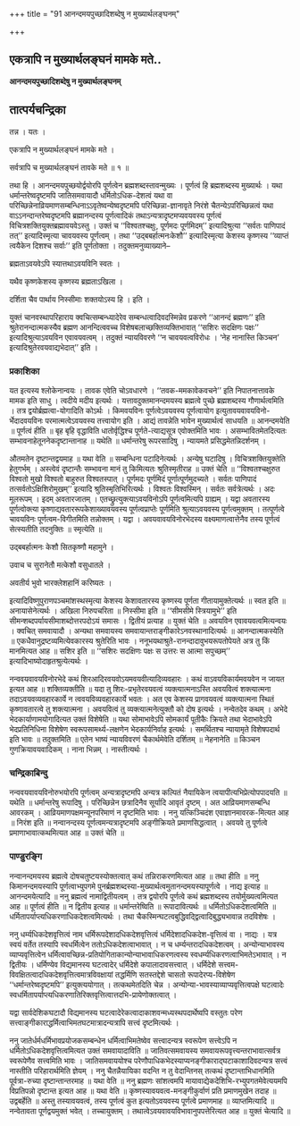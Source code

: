 +++
title = "91 आनन्दमयपुच्छादिशब्देषु न मुख्यार्थलङ्घनम्"

+++


## एकत्रापि न मुख्यार्थलङ्घनं मामके मते..

**आनन्दमयपुच्छादिशब्देषु न मुख्यार्थलङ्घनम्**

## **तात्पर्यचन्द्रिका**

तन्न । यतः ।

एकत्रापि न मुख्यार्थलङ्घनं मामके मते ।

सर्वत्रापि च मुख्यार्थलङ्घनं तावके मते ॥ १ ॥

तथा हि । आनन्दमयपुच्छयोर्द्वयोरपि पूर्णत्वेन ब्रह्मशब्दस्तावन्मुख्यः । पूर्णत्वं हि ब्रह्मशब्दस्य मुख्यार्थः । यथा धर्मान्तरेष्वदृष्टमपि जातिसमवायादौ धर्मितोऽधिक-देशत्वं यथा वा परिच्छिन्नेनाव्रियमाणसम्बन्धिनाऽऽवृतेष्वन्येष्वदृष्टमपि परिच्छिन्ना-ज्ञानावृते निरंशे चैतन्येऽपरिच्छिन्नत्वं यथा वाऽऽनन्दान्तरेष्वदृष्टमपि ब्रह्मानन्दस्य पूर्णत्वादिकं तथाऽन्यत्रादृष्टमप्यवयवस्य पूर्णत्वं विचित्रशक्तियुक्तब्रह्मावयवेऽस्तु । उक्तं च ‘‘विश्वतश्चक्षुः, पूर्णमदः पूर्णमिदम्’’ इत्यादिश्रुत्या ‘‘सर्वतः पाणिपादं तत्’’ इत्यादिस्मृत्या चावयवस्य पूर्णत्वम् । तथा ‘‘उद्बबर्हात्मनःकेशौ’’ इत्यादिस्मृत्या केशस्य कृष्णस्य ‘‘व्याप्तं त्वयैकेन दिशश्च सर्वाः’’ इति पूर्णतोक्ता । तदुक्तमनुव्याख्याने–

ब्रह्मताऽवयवेऽपि स्यात्तथाऽवयविनि स्वतः ।

यथैव कृष्णकेशस्य कृष्णस्य ब्रह्मताऽखिला ।

दर्शिता चैव पार्थाय निस्सीमाः शक्तयोऽस्य हि । इति ।

युक्तं चानवस्थापरिहाराय क्वचित्सम्बन्ध्यादेरेव सम्बन्धत्वादिवदस्मिन्नेव प्रकरणे ‘‘आनन्दं ब्रह्मणः’’ इति श्रुतेरानन्दात्मकस्यैव ब्रह्मण आनन्दित्ववच्च विशेषबलाच्छक्तिव्यक्तिभावात् ‘‘सशिरः सदक्षिणः पक्षः’’ इत्यादिश्रुत्याऽवयविन एवावयवत्वम् । तदुक्तं न्यायविवरणे ‘‘न चावयवत्वविरोधः । ‘नेह नानास्ति किञ्चन’ इत्यादिश्रुतेरवयवाद्यभेदात्’’ इति ।

### **प्रकाशिका**

यत इत्यस्य श्लोकेनान्वयः । तावक एवेति चोऽवधारणे । ‘‘तवक-ममकावेकवचने’’ इति निपातनात्तावके मामक इति साधु । त्वदीये मदीय इत्यर्थः । यत्तावदुक्तमानन्दमयस्य ब्रह्मत्वे पुच्छे ब्रह्मशब्दस्य गौणार्थत्वमिति । तत्र द्वयोर्ब्रह्मत्वा-योगादिति कोऽर्थः । किमवयविनः पूर्णत्वेऽवयवस्य पूर्णत्वायोग इत्युतावयवावयविनो-र्भेदादवयविनः परमात्मत्वेऽवयवस्य तत्त्वायोग इति । आद्यं तावन्नेति भावेन मुख्यार्थत्वं साधयति ॥ आनन्दमयेति ॥ पूर्णत्वं हीति ॥ बृह बृहि वृद्धाविति धातोर्वृद्धिश्च पूर्णते-त्याद्यसूत्र एवोक्तमिति भावः । असम्भावितमेतदित्यतः सम्भावनाहेतूननेकदृष्टान्तानाह ॥ यथेति ॥ धर्मान्तरेषु रूपरसादिषु । न्यायमते प्रसिद्धमेतन्निदर्शनम् ।

औतमतेन दृष्टान्तद्वयमाह ॥ यथा वेति ॥ सम्बन्धिना पटादिनेत्यर्थः । अन्येषु घटादिषु । विचित्रशक्तियुक्तेति हेतुगर्भम् । अस्त्वेवं दृष्टान्तैः सम्भावना मानं तु किमित्यतः श्रुतिस्मृतीराह ॥ उक्तं चेति ॥ ‘‘विश्वतश्चक्षुरुत विश्वतो मुखो विश्वतो बाहुरुत विश्वतस्पात् । पूर्णमदः पूर्णमिदं पूर्णात्पूर्णमुदच्यते । सर्वतः पाणिपादं तत्सर्वतोऽक्षिशिरोमुखम्’’ इत्यादि श्रुतिस्मृतिभिरित्यर्थः । विश्वतः विश्वस्मिन् । सर्वतः सर्वत्रेत्यर्थः । अदः मूलरूपम् । इदम् अवतारजातम् । एतच्छ्रुत्युक्त्याऽवयविनोऽपि पूर्णत्वमित्यपि ग्राह्यम् । यद्वा अवतारस्य पूर्णत्वोक्त्या कृष्णाद्यवताररूपकेशाख्यावयवस्य पूर्णत्वप्राप्तेः पूर्णमिति श्रुत्याऽवयवस्य पूर्णत्वमुक्तम् । तत्पूर्णत्वे चावयविनः पूर्णत्वम-विगीतमिति तन्नोक्तम् । यद्वा । अवयवावयविनोरभेदस्य वक्ष्यमाणत्वात्तेनैव तस्य पूर्णत्वं सेत्स्यतीति तदनुक्तिः ॥ स्मृत्येति ॥

उद्बबर्हात्मनः केशौ सितकृष्णौ महामुने ।

उवाच च सुरानेतौ मत्केशौ वसुधातले ।

अवतीर्य भुवो भारक्लेशहानिं करिष्यतः ।

इत्यादिविष्णुपुराणपञ्चमांशस्थस्मृत्या केशस्य केशावतारस्य कृष्णस्य पूर्णता गीतायामुक्तेत्यर्थः ॥ स्वत इति ॥ अनायासेनेत्यर्थः । अखिला निरुपचरिता ॥ निस्सीमा इति ॥ ‘‘सीमसीमे स्त्रियामुभे’’ इति सीमन्शब्दपर्यायसीमाशब्दोत्तरपदोऽयं समासः । द्वितीयं प्रत्याह ॥ युक्तं चेति ॥ अवयविन एवावयवत्वमित्यन्वयः । क्वचित् समवायादौ । अन्यथा समवायस्य समवायान्तराङ्गीकारेऽनवस्थानादित्यर्थः ॥ आनन्दात्मकस्येति ॥ एकधैवानुद्रष्टव्यमित्येवकारस्य श्रुतेरिति भावः । ननूभयथाश्रुते-रानन्दादावुभयरूपतोपेयते अत्र तु किं मानमित्यत आह ॥ सशिर इति ॥ ‘‘सशिरः सदक्षिणः पक्षः स उत्तरः स आत्मा सपुच्छम्’’ इत्यादिभाष्योदाहृतश्रुत्येत्यर्थः ।

नन्ववयवावयविनोरभेदे कथं शिरआदिरवयवोऽयमवयवीत्यादिव्यवहारः । कथं वाऽवयविकार्यमवयवेन न जायत इत्यत आह ॥ शक्तिव्यक्तीति ॥ यदा तु शिरः-प्रभृतेरवयवत्वं व्यक्त्यात्मनाऽस्ति अवयवित्वं शक्त्यात्मना तदाऽवयवव्यवहारकार्ये न त्ववयविव्यवहारकार्ये भवतः । अत एव केशस्य प्रागवयवत्वं व्यक्त्यात्मना स्थितं कृष्णावतारत्वे तु शक्त्यात्मना । अवयवित्वं तु व्यक्त्यात्मनेत्युक्तौ को दोष इत्यर्थः । नन्वेतदेव कथम् । अभेदे भेदकार्याणामयोगादित्यत उक्तं विशेषेति ॥ यथा सोमाभावेऽपि सोमकार्यं पूतीकैः क्रियते तथा भेदाभावेऽपि भेदप्रतिनिधिना विशेषेण स्वरूपसामर्थ्य-लक्षणेन भेदकार्यनिर्वाह इत्यर्थः । समर्थितश्च न्यायामृते विशेषपदार्थ इति भावः ॥ तदुक्तमिति ॥ एतेन भाष्यं न्यायविवरणं चैकार्थमेवेति दर्शितम् ॥ नेहनानेति ॥ किञ्चन गुणक्रियावयवादिकम् । नाना भिन्नम् । नास्तीत्यर्थः ।

### **चन्द्रिकाबिन्दु**

नन्ववयवावयविनोरुभयोरपि पूर्णत्वम् अन्यत्रादृष्टमपि अन्यत्र कल्पितं नैयायिकेन त्वयापीत्यभिप्रेत्योपपादयति ॥ यथेति ॥ धर्मान्तरेषु रूपादिषु । परिच्छिन्नेन छत्रादिनैव सूर्यादि आवृतं दृष्टम् । अत आव्रियमाणसम्बन्धि आवरकम् । आव्रियमाणपक्षमन्यूनपरिमाणं न दृष्टमिति भावः । ननु यत्किञ्चिदंश एवाज्ञानमावरक-मित्यत आह ॥ निरंश इति ॥ नन्वानन्दस्य पूर्णत्वमन्यत्रादृष्टमपि अङ्गीक्रियते प्रमाणसिद्धत्वात् । अवयवे तु पूर्णत्वे प्रमाणाभावात्कथमित्यत आह ॥ उक्तं चेति ॥

### **पाण्डुरङ्गि**

नन्वानन्दमयस्य ब्रह्मत्वे दोषचतुष्टयस्योक्तत्वात् कथं तन्निराकरणमित्यत आह ॥ तथा हीति ॥ ननु किमानन्दमयस्यापि पूर्णत्वाभ्युपगमे पुनर्ब्रह्मशब्दस्या-मुख्यार्थत्वमुतानन्दमयस्यापूर्णत्वे । नाद्य इत्याह ॥ आनन्दमयेत्यादि ॥ ननु ब्रह्मत्वं नामाद्वितीयत्वम् । तत्र द्वयोरपि पूर्णत्वे कथं ब्रह्मशब्दस्य तयोर्मुख्यत्वमित्यत आह ॥ पूर्णत्वं हीति ॥ न द्वितीय इत्याह ॥ धर्मान्तरेष्विति ॥ रूपादावित्यर्थः ॥ धर्मितोऽधिकदेशत्वमिति ॥ धर्मितापर्याप्त्यधिकरणाधिकदेशत्वमित्यर्थः । तथा चैकस्मिन्घटत्वबुद्धिवद्द्वित्वादिबुद्ध्यभावान्न तदविशेषः ।

ननु धर्म्यधिकदेशवृत्तित्वं नाम धर्मिरूपदेशादधिकदेशवृत्तित्वं धर्मिदेशादधिकदेश-वृत्तित्वं वा । नाद्यः । यत्र स्वयं वर्तेत तस्यापि स्वधर्मित्वेन ततोऽधिकदेशत्वाभावात् । न च धर्म्यन्तरादधिकदेशत्वम् । अन्योन्याभावस्य व्याप्यवृत्तित्वेन धर्मित्वावच्छिन्न-प्रतियोगिताकान्योन्याभावाधिकरणत्वस्य स्वधर्म्यधिकरणत्वाभिमतेऽभावात् । न द्वितीयः । धर्मिण्येव विद्यमानस्य घटत्वादेर् धर्मिदेशे कपालादावसत्त्वात् । धर्मिदेशे सत्त्वम-विवक्षितत्वादधिकदेशवृत्तित्वमात्रविवक्षायां तद्धर्मिणि सतस्तद्देशे चासतो रूपादेरप्य-विशेषेण ‘‘धर्मान्तरेष्वदृष्टमपि’’ इत्युक्त्ययोगात् । तत्कथमेतदिति चेन्न । अन्योन्या-भावस्याव्याप्यवृत्तित्वपक्षे घटत्वादेः स्वधर्मितापर्याप्त्यधिकरणातिरिक्तवृत्तित्वात्तदभि-प्रायेणोक्तत्वात् ।

यद्वा सार्वदेशिकघटादौ विद्यमानस्य घटत्वादेरेकत्वादाकाशवन्मध्यस्थपदार्थेष्वपि वस्तुतः परेण सत्त्वाङ्गीकाराद्धर्मित्वाभिमतघटमात्रादन्यत्रापि सत्त्वं दृष्टमित्यर्थः ।

ननु जातेर्धर्मधर्मिभावप्रयोजकसम्बन्धेन धर्मित्वाभिमतेष्वेव सत्त्वादन्यत्र स्वरूपेण सत्त्वेऽपि न धर्मितोऽधिकदेशवृत्तित्वमित्यत उक्तं समवायादाविति ॥ जातिवत्समवायस्य समवायरूपवृत्त्यन्तराभावात्सर्वत्र स्वरूपेणैव सत्त्वमिति भावः । जातिसमवाययोश्च परेणौपाधिकभेदस्याप्यनङ्गीकाराद्घटाकाशादिवदन्यत्र सत्त्वं नास्तीति परिहारार्थमिति ज्ञेयम् । ननु चैतन्नैयायिका वदन्ति न तु वेदान्तिनस् तत्कथं दृष्टान्ताभिधानमिति पूर्वत्रा-रुच्या दृष्टान्तान्तरमाह ॥ यथा वेति ॥ ननु ब्रह्मणः सांशत्वमपि मायावाद्येकदेशिभि-रभ्युपगतमेवेत्ययमपि विप्रतिपन्नो दृष्टान्त इत्यत आह ॥ यथा वेति ॥ कृष्णस्यावयवत्व-मनङ्गीकुर्वाणं प्रति प्रमाणमुखेन तदाह ॥ उद्वबर्हेति ॥ अस्तु तस्यावयवत्वं, तस्य पूर्णत्वं कुत इत्यतोऽवयवस्य पूर्णत्वे प्रमाणमाह ॥ व्याप्तमित्यादि ॥ नन्वेतावता पूर्णद्वयमुक्तं भवेत् । तच्चायुक्तम् । तथात्वेऽवयवावयविभावानुपपत्तेरित्यत आह ॥ युक्तं चेत्यादि ॥

